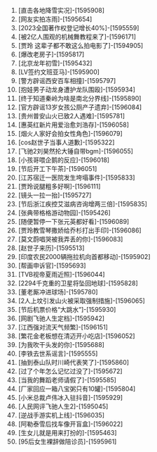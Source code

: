 
1. [直击各地降雪实况]-[1595908]
1. [网友实拍冻雨]-[1595654]
1. [2023全国著作权登记增长40%]-[1595559]
1. [被2亿人围观的机械舞教程来了]-[1596171]
1. [贾玲 这辈子都不敢这么拍电影了]-[1594905]
1. [爆改老房子]-[1595817]
1. [北京龙年初雪]-[1595432]
1. [LV签约文班亚马]-[1595900]
1. [警方辟谣西安百车相撞]-[1595797]
1. [抱娃男子动龙身遭护龙队围殴]-[1595934]
1. [终于知道秦岭为啥是南北分界线]-[1595890]
1. [官方辟谣13岁女孩公厕产子遗弃]-[1596084]
1. [贵州普安山火已致2人遇难]-[1595781]
1. [惠英红新片用爱治愈刘浩存]-[1596058]
1. [烟火人家好会拍女性角色]-[1596079]
1. [cos赵世子当事人道歉]-[1595322]
1. [飞驰2刘昊然抡大锤自带bgm]-[1596055]
1. [小孩哥喂企鹅的反应]-[1596018]
1. [节后开工下午茶]-[1596051]
1. [江苏宿迁一医院发生垮塌事件]-[1595833]
1. [贾玲说腿粗多好啊]-[1596111]
1. [镜头一拉一抬]-[1595727]
1. [节后浙江疾控艾滋病咨询增两三倍]-[1595835]
1. [张典带格格游动物园]-[1595426]
1. [随便暂停一下张元英都好看]-[1596089]
1. [贾玲教雪琴撒娇给乔杉打出手印]-[1596086]
1. [莫文蔚唱哭被我弄丢的你]-[1596083]
1. [赵世子来历]-[1595513]
1. [印度农民2000辆拖拉机向首都移动]-[1595902]
1. [帮画申诉官]-[1595693]
1. [TVB视帝夏雨近照]-[1596044]
1. [2294千克重的卫星将坠回地球]-[1595828]
1. [董老厮冲进球场]-[1595780]
1. [2人上坟引发山火被采取强制措施]-[1596065]
1. [节后机票价格“大跳水”]-[1595930]
1. [网剧飞驰人生定档]-[1595942]
1. [江西强对流天气频繁]-[1596151]
1. [繁花金老板想在清迈开小吃店]-[1596052]
1. [为我吹干头发的你]-[1595688]
1. [李铁去世系谣言]-[1595555]
1. [抽到泰山队时川崎代表笑了]-[1595860]
1. [过了个年怎么记忆过没了]-[1595672]
1. [当我的舞蹈老师请假了]-[1595585]
1. [厂家回应一箱八宝粥只有10罐]-[1595804]
1. [小米总裁卢伟冰入驻抖音]-[1595929]
1. [人民网评飞驰人生2]-[1595045]
1. [逆战手游实机上线]-[1596035]
1. [阿勒泰雪后找车像开盲盒]-[1596022]
1. [生女儿就是用来打扮的]-[1595463]
1. [95后女生裸辞做陪诊员]-[1595961]